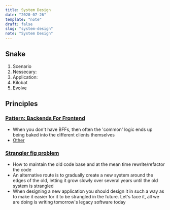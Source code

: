 ```yaml
---
title: System Design
date: "2020-07-26"
template: "note"
draft: false
slug: "system-design"
note: "System Design"
---
```

## Snake
1. Scenario
2. Nessecary:
3. Application:
4. Kilobat
5. Evolve

## Principles

### [Pattern: Backends For Frontend](https://samnewman.io/patterns/architectural/bff/#)
   - When you don't have BFFs, then often the 'common' logic ends up being baked into the different clients themselves
   - [Other](http://www.ayqy.net/blog/backend-for-frontend-bff/)

### [Strangler fig problem](https://martinfowler.com/bliki/StranglerFigApplication.html)
  - How to maintain the old code base and at the mean time rewrite/refactor the code
  - An alternative route is to gradually create a new system around the edges of the old, letting it grow slowly over several years until the old system is strangled
  - When designing a new application you should design it in such a way as to make it easier for it to be strangled in the future. Let's face it, all we are doing is writing tomorrow's legacy software today
